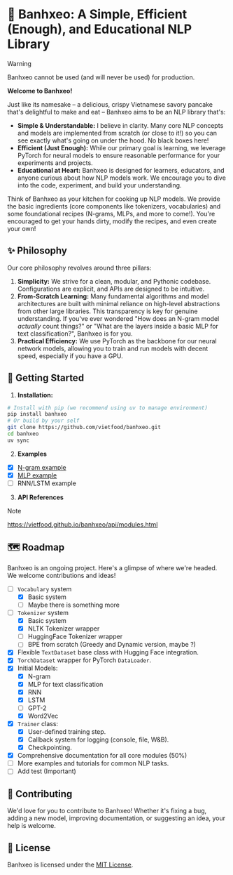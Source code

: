 # 🥞 Banhxeo: A Simple, Efficient (Enough), and Educational NLP Library

> [!WARNING] 
> Banhxeo cannot be used (and will never be used) for production.

**Welcome to Banhxeo!**

Just like its namesake – a delicious, crispy Vietnamese savory pancake that's delightful to make and eat – Banhxeo aims to be an NLP library that's:

*   **Simple & Understandable:** I believe in clarity. Many core NLP concepts and models are implemented from scratch (or close to it!) so you can see exactly what's going on under the hood. No black boxes here!
*   **Efficient (Just Enough):** While our primary goal is learning, we leverage PyTorch for neural models to ensure reasonable performance for your experiments and projects.
*   **Educational at Heart:** Banhxeo is designed for learners, educators, and anyone curious about how NLP models work. We encourage you to dive into the code, experiment, and build your understanding.

Think of Banhxeo as your kitchen for cooking up NLP models. We provide the basic ingredients (core components like tokenizers, vocabularies) and some foundational recipes (N-grams, MLPs, and more to come!). You're encouraged to get your hands dirty, modify the recipes, and even create your own!

## ✨ Philosophy

Our core philosophy revolves around three pillars:

1.  **Simplicity:** We strive for a clean, modular, and Pythonic codebase. Configurations are explicit, and APIs are designed to be intuitive.
2.  **From-Scratch Learning:** Many fundamental algorithms and model architectures are built with minimal reliance on high-level abstractions from other large libraries. This transparency is key for genuine understanding. If you've ever wondered "How does an N-gram model *actually* count things?" or "What are the layers inside a basic MLP for text classification?", Banhxeo is for you.
3.  **Practical Efficiency:** We use PyTorch as the backbone for our neural network models, allowing you to train and run models with decent speed, especially if you have a GPU.

## 🚀 Getting Started

1. **Installation:**

```bash
# Install with pip (we recommend using uv to manage environment)
pip install banhxeo 
# Or build by your self
git clone https://github.com/vietfood/banhxeo.git
cd banhxeo
uv sync
```
2. **Examples**

- [x] [N-gram example](./examples/n_gram.ipynb)
- [x] [MLP example](https://colab.research.google.com/drive/1d8Yw_Go6FmAoJdXRTaHVsDJasZMEiv41?usp=sharing)
- [ ] RNN/LSTM example

3. **API References**

>[!NOTE]
>https://vietfood.github.io/banhxeo/api/modules.html

## 🗺️ Roadmap

Banhxeo is an ongoing project. Here's a glimpse of where we're headed. We welcome contributions and ideas!

- [ ] `Vocabulary` system
    - [x] Basic system
    - [ ] Maybe there is something more
- [ ] `Tokenizer` system
    - [x] Basic system
    - [x] NLTK Tokenizer wrapper
    - [ ] HuggingFace Tokenizer wrapper
    - [ ] BPE from scratch (Greedy and Dynamic version, maybe ?)
- [x] Flexible `TextDataset` base class with Hugging Face integration.
- [x] `TorchDataset` wrapper for PyTorch `DataLoader`.
-  [x] Initial Models:
    - [x] N-gram
    - [x] MLP for text classification
    - [x] RNN
    - [x] LSTM
    - [ ] GPT-2
    - [x] Word2Vec
- [x] `Trainer` class:
   - [x] User-defined training step.
   - [x] Callback system for logging (console, file, W&B).
   - [x] Checkpointing.
- [x] Comprehensive documentation for all core modules (50%)
- [ ] More examples and tutorials for common NLP tasks.
- [ ] Add test (Important)

## 🤝 Contributing

We'd love for you to contribute to Banhxeo! Whether it's fixing a bug, adding a new model, improving documentation, or suggesting an idea, your help is welcome.

## 📜 License

Banhxeo is licensed under the [MIT License](LICENSE).